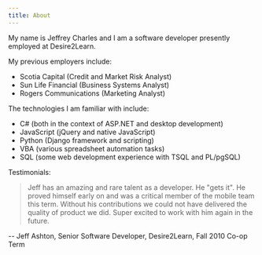 ```yaml
---
title: About
---
```

My name is Jeffrey Charles and I am a software developer presently employed at Desire2Learn.

My previous employers include:

* Scotia Capital (Credit and Market Risk Analyst)
* Sun Life Financial (Business Systems Analyst)
* Rogers Communications (Marketing Analyst)

The technologies I am familiar with include:

* C# (both in the context of ASP.NET and desktop development)
* JavaScript (jQuery and native JavaScript)
* Python (Django framework and scripting)
* VBA (various spreadsheet automation tasks)
* SQL (some web development experience with TSQL and PL/pgSQL)

Testimonials:

> Jeff has an amazing and rare talent as a developer. He "gets it". He proved himself early on and was a critical member of the mobile team this term. Without his contributions we could not have delivered the quality of product we did. Super excited to work with him again in the future.

-- Jeff Ashton, Senior Software Developer, Desire2Learn, Fall 2010 Co-op Term
